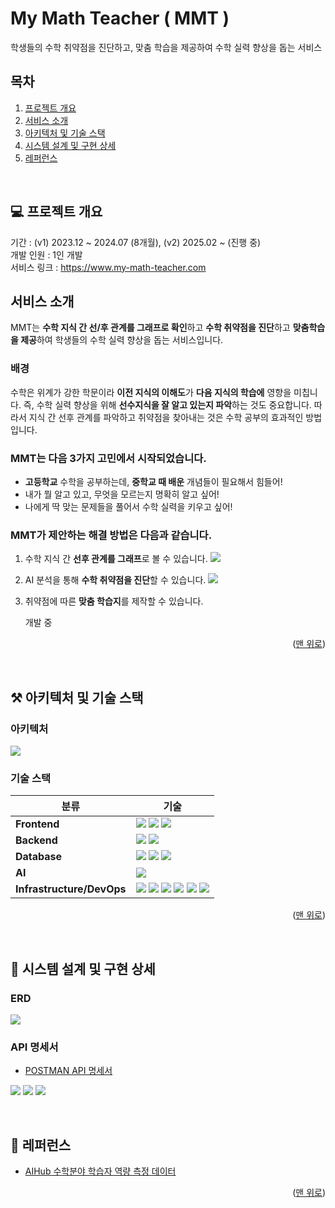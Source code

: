 # My Math Teacher ( MMT )
학생들의 수학 취약점을 진단하고, 맞춤 학습을 제공하여 수학 실력 향상을 돕는 서비스

<a name="readme-top"></a>

<!-- TABLE OF CONTENTS -->

## 목차

1. [프로젝트 개요](#Overview)
2. [서비스 소개](#Intro)
3. [아키텍처 및 기술 스택](#Arch)
4. [시스템 설계 및 구현 상세](#Design)
5. [레퍼런스](#Ref)

<br/>
<!-- ABOUT THE PROJECT -->

<a name="Overview"> </a>

## 💻 프로젝트 개요
기간 : (v1) 2023.12 ~ 2024.07 (8개월), (v2) 2025.02 ~ (진행 중) <br/>
개발 인원 : 1인 개발 <br/>
서비스 링크 : https://www.my-math-teacher.com  <br/>

<!-- Introduction -->

<a name="Intro"> </a>

## 서비스 소개
MMT는  **수학 지식 간 선/후 관계를 그래프로 확인**하고 **수학 취약점을 진단**하고 **맞춤학습을 제공**하여 학생들의  수학 실력 향상을 돕는 서비스입니다.

### 배경

수학은 위계가 강한 학문이라 **이전 지식의 이해도**가 **다음 지식의 학습에** 영향을 미칩니다.
즉, 수학 실력 향상을 위해 **선수지식을 잘 알고 있는지 파악**하는 것도 중요합니다.
따라서 지식 간 선후 관계를 파악하고 취약점을 찾아내는 것은 수학 공부의 효과적인 방법입니다.

### MMT는 다음 3가지 고민에서 시작되었습니다.

- **고등학교** 수학을 공부하는데, **중학교 때 배운** 개념들이 필요해서 힘들어!
- 내가 뭘 알고 있고, 무엇을 모르는지 명확히 알고 싶어!
- 나에게 딱 맞는 문제들을 풀어서 수학 실력을 키우고 싶어!

### MMT가 제안하는 해결 방법은 다음과 같습니다.

1. 수학 지식 간 **선후 관계를 그래프**로 볼 수 있습니다. 
![](https://velog.velcdn.com/images/data_sy/post/c585350c-0224-42f8-b2c4-1b3b65ebba3a/image.gif)
2. AI 분석을 통해 **수학 취약점을 진단**할 수 있습니다.
![](https://velog.velcdn.com/images/data_sy/post/121f5eb0-804d-4798-81e8-390f8c0b517a/image.png)
3. 취약점에 따른 **맞춤 학습지**를 제작할 수 있습니다.
   
    개발 중

<p align="right">(<a href="#readme-top">맨 위로</a>)</p>

<br/>
<!-- ARCHITECTURE -->

<a name="Arch"> </a>

## ⚒️ 아키텍처 및 기술 스택

### 아키텍처
![](https://velog.velcdn.com/images/data_sy/post/e6e5b39d-411a-4bb9-8041-da41086c461b/image.jpg)

### 기술 스택

| 분류 | 기술 |
|---|---|
| **Frontend** | <img src="https://img.shields.io/badge/vue.js-4FC08D?style=for-the-badge&logo=vue.js&logoColor=white"> <img src="https://img.shields.io/badge/cytoscape.js-F7DF1E?style=for-the-badge&logo=cytoscapedotjs&logoColor=black"> <img src="https://img.shields.io/badge/Nginx-009639?style=for-the-badge&logo=nginx&logoColor=white"> |
| **Backend** | <img src="https://img.shields.io/badge/spring_boot-6DB33F?style=for-the-badge&logo=springboot&logoColor=white"> <img src="https://img.shields.io/badge/spring_security-6DB33F?style=for-the-badge&logo=springsecurity&logoColor=white"> |
| **Database** | <img src="https://img.shields.io/badge/mysql-4479A1?style=for-the-badge&logo=mysql&logoColor=white"> <img src="https://img.shields.io/badge/neo4j-4581C3?style=for-the-badge&logo=neo4j&logoColor=white"> <img src="https://img.shields.io/badge/redis-DC382D?style=for-the-badge&logo=redis&logoColor=white"> |
| **AI** | <img src="https://img.shields.io/badge/tensorflow_serving-FF6F00?style=for-the-badge&logo=tensorflow&logoColor=white"> |
| **Infrastructure/DevOps** | <img src="https://img.shields.io/badge/github-181717?style=for-the-badge&logo=github&logoColor=white"> <img src="https://img.shields.io/badge/github_actions-2088FF?style=for-the-badge&logo=githubactions&logoColor=white"> <img src="https://img.shields.io/badge/docker-2496ED?style=for-the-badge&logo=docker&logoColor=white"> <img src="https://img.shields.io/badge/amazon_ec2-FF9900?style=for-the-badge&logo=amazonec2&logoColor=white"> <img src="https://img.shields.io/badge/amazon_rds-527FFF?style=for-the-badge&logo=amazonrds&logoColor=white"> <img src="https://img.shields.io/badge/amazon_route53-8C4FFF?style=for-the-badge&logo=amazonroute53&logoColor=white">|

<p align="right">(<a href="#readme-top">맨 위로</a>)</p>

<br/>
<!-- Design -->

<a name="Design"> </a>

## 📜 시스템 설계 및 구현 상세

### ERD
![](https://velog.velcdn.com/images/data_sy/post/539ab1a0-4dcd-4a83-b393-6486655e08ab/image.jpg)

### API 명세서
- [POSTMAN API 명세서](https://documenter.getpostman.com/view/28842793/2sAY4rE4aP)

![](https://velog.velcdn.com/images/data_sy/post/9e861682-8f5c-49db-b3d8-c9a11efb4e60/image.png)
![](https://velog.velcdn.com/images/data_sy/post/fa0f8015-57d3-4ce4-a3b5-9d0115aaa31a/image.png)
![](https://velog.velcdn.com/images/data_sy/post/02d2fc93-0e93-4834-9b12-f7df784ac662/image.png)

<br/>
<!-- References -->

<a name="Ref"> </a>

## 🤝 레퍼런스
- [AIHub 수학분야 학습자 역량 측정 데이터](https://aihub.or.kr/aihubdata/data/view.do?currMenu=115&topMenu=100&aihubDataSe=realm&dataSetSn=133)

<p align="right">(<a href="#readme-top">맨 위로</a>)</p>

